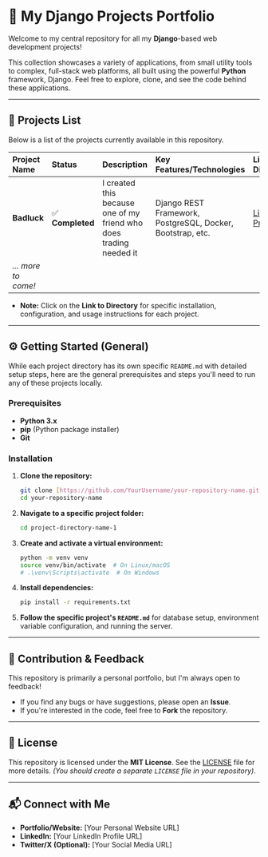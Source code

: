 # 🚀 My Django Projects Portfolio

Welcome to my central repository for all my **Django**-based web development projects!

This collection showcases a variety of applications, from small utility tools to complex, full-stack web platforms, all built using the powerful **Python** framework, Django. Feel free to explore, clone, and see the code behind these applications.

---

## 📂 Projects List

Below is a list of the projects currently available in this repository.

| Project Name | Status | Description | Key Features/Technologies | Link to Directory |
| :--- | :--- | :--- | :--- | :--- |
| **Badluck** | ✅ **Completed** | I created this because one of my friend who does trading needed it | Django REST Framework, PostgreSQL, Docker, Bootstrap, etc. | [Link to Project 1](./Badluck) |
| *... more to come!* | | | | |

* **Note:** Click on the **Link to Directory** for specific installation, configuration, and usage instructions for each project.

---

## ⚙️ Getting Started (General)

While each project directory has its own specific `README.md` with detailed setup steps, here are the general prerequisites and steps you'll need to run any of these projects locally.

### Prerequisites

* **Python 3.x**
* **pip** (Python package installer)
* **Git**

### Installation

1.  **Clone the repository:**
    ```bash
    git clone [https://github.com/YourUsername/your-repository-name.git](https://github.com/YourUsername/your-repository-name.git)
    cd your-repository-name
    ```

2.  **Navigate to a specific project folder:**
    ```bash
    cd project-directory-name-1
    ```

3.  **Create and activate a virtual environment:**
    ```bash
    python -m venv venv
    source venv/bin/activate  # On Linux/macOS
    # .\venv\Scripts\activate  # On Windows
    ```

4.  **Install dependencies:**
    ```bash
    pip install -r requirements.txt
    ```

5.  **Follow the specific project's `README.md`** for database setup, environment variable configuration, and running the server.

---

## 🤝 Contribution & Feedback

This repository is primarily a personal portfolio, but I'm always open to feedback!

* If you find any bugs or have suggestions, please open an **Issue**.
* If you're interested in the code, feel free to **Fork** the repository.

---

## 📄 License

This repository is licensed under the **MIT License**. See the [LICENSE](LICENSE) file for more details. *(You should create a separate `LICENSE` file in your repository)*.

---

## 📬 Connect with Me

* **Portfolio/Website:** [Your Personal Website URL]
* **LinkedIn:** [Your LinkedIn Profile URL]
* **Twitter/X (Optional):** [Your Social Media URL]
